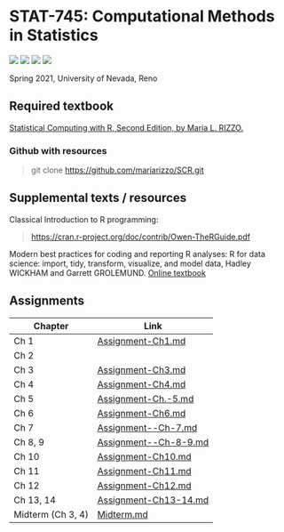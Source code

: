 # STAT-745: Computational Methods in Statistics
![](https://img.shields.io/github/last-commit/moni-roy/STAT-745)
![](https://tokei.rs/b1/github/moni-roy/STAT-745?category=files)
![](https://img.shields.io/tokei/lines/github/moni-roy/STAT-745)
![](https://img.shields.io/github/repo-size/moni-roy/STAT-745)


Spring 2021, University of Nevada, Reno

## Required textbook
[Statistical Computing with R, Second Edition, by Maria L. RIZZO.](<https://github.com/moni-roy/STAT-745/blob/master/statistical-computer-with-r-2nd-edition.pdf>)

### Github with resources

> git clone https://github.com/mariarizzo/SCR.git

## Supplemental texts / resources
Classical Introduction to R programming:
> https://cran.r-project.org/doc/contrib/Owen-TheRGuide.pdf

Modern best practices for coding and reporting R analyses:
R for data science: import, tidy, transform, visualize, and model data, Hadley WICKHAM and Garrett GROLEMUND. [Online textbook](<https://r4ds.had.co.nz/>)

## Assignments

|Chapter| Link|
|---|---|
|Ch 1| [Assignment-Ch1.md](https://github.com/moni-roy/STAT-745/blob/master/Assignments/Assignment-Ch1.md)|
|Ch 2| |
|Ch 3| [Assignment-Ch3.md](https://github.com/moni-roy/STAT-745/blob/master/Assignments/Assignment-Ch3.md)|
|Ch 4| [Assignment-Ch4.md](https://github.com/moni-roy/STAT-745/blob/master/Assignments/Assignment-Ch4.md)|
|Ch 5| [Assignment-Ch.-5.md](https://github.com/moni-roy/STAT-745/blob/master/Assignments/Assignment--Ch.-5.md)|
|Ch 6| [Assignment-Ch6.md](https://github.com/moni-roy/STAT-745/blob/master/Assignments/Assignment-Ch6.md)|
|Ch 7| [Assignment--Ch-7.md](https://github.com/moni-roy/STAT-745/blob/master/Assignments/Assignment--Ch-7.md)|
|Ch 8, 9| [Assignment--Ch-8-9.md](https://github.com/moni-roy/STAT-745/blob/master/Assignments/Assignment--Ch8-9.md)|
|Ch 10| [Assignment-Ch10.md](https://github.com/moni-roy/STAT-745/blob/master/Assignments/Assignment-Ch10.md)|
|Ch 11| [Assignment-Ch11.md](https://github.com/moni-roy/STAT-745/blob/master/Assignments/Assignment-Ch11.md)|
|Ch 12| [Assignment-Ch12.md](https://github.com/moni-roy/STAT-745/blob/master/Assignments/Assignment-Ch12.md)|
|Ch 13, 14| [Assignment-Ch13-14.md](https://github.com/moni-roy/STAT-745/blob/master/Assignments/Assignment-Ch13-14.md)|
|Midterm (Ch 3, 4)| [Midterm.md](https://github.com/moni-roy/STAT-745/blob/master/Midterm.md)
